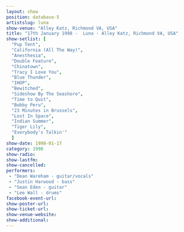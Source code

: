```yaml
---
layout: show
position: database-5
artistslug: luna
show-venue: "Alley Katz, Richmond VA, USA"
title: "17th January 1998 -  Luna - Alley Katz, Richmond VA, USA"
show-setlist: [
  "Pup Tent",
  "California (All The Way)",
  "Anesthesia",
  "Double Feature",
  "Chinatown",
  "Tracy I Love You",
  "Blue Thunder",
  "IHOP",
  "Bewitched",
  "Sideshow By The Seashore",
  "Time to Quit",
  "Bobby Peru",
  "23 Minutes in Brussels",
  "Lost In Space",
  "Indian Summer",
  "Tiger Lily",
  "Everybody's Talkin'"
  ]
show-date: 1998-01-17
category: 1998
show-radio: 
show-lastfm: 
show-cancelled: 
performers: 
 - "Dean Wareham - guitar/vocals"
 - "Justin Harwood - bass"
 - "Sean Eden - guitar"
 - "Lee Wall - drums"
facebook-event-url: 
show-poster-url: 
show-ticket-url: 
show-venue-website: 
show-additional: 
---
```


